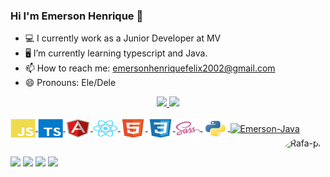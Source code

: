 ### Hi I'm Emerson Henrique 👋


- 💻  I currently work as a Junior Developer at MV
- 🖥️ I’m currently learning typescript and Java.
- 📫 How to reach me: emersonhenriquefelix2002@gmail.com
- 😄 Pronouns: Ele/Dele

<div align="center">
  <a href="https://github.com/Emerson-javax">
  <img height="180em" src="https://github-readme-stats.vercel.app/api?username=emerson-javax&show_icons=true&theme=dracula&include_all_commits=true&count_private=true"/>
  <img height="180em" src="https://github-readme-stats.vercel.app/api/top-langs/?username=emerson-javax&layout=compact&langs_count=7&theme=dracula"/>
</div>

<div style="display: inline_block"><br>
  <img align="center" alt="Emerson-Js" height="30" width="40" src="https://raw.githubusercontent.com/devicons/devicon/master/icons/javascript/javascript-plain.svg">
  <img align="center" alt="Emerson-Ts" height="30" width="40" src="https://raw.githubusercontent.com/devicons/devicon/master/icons/typescript/typescript-plain.svg">
  <img align="center" alt="Emerson-Angular" height="30" width="40" src="https://raw.githubusercontent.com/devicons/devicon/master/icons/angularjs/angularjs-original.svg">
  <img align="center" alt="Emerson-React" height="30" width="40" src="https://raw.githubusercontent.com/devicons/devicon/master/icons/react/react-original.svg">
  <img align="center" alt="Emerson-HTML" height="30" width="40" src="https://raw.githubusercontent.com/devicons/devicon/master/icons/html5/html5-original.svg">
  <img align="center" alt="Emerson-CSS" height="30" width="40" src="https://raw.githubusercontent.com/devicons/devicon/master/icons/css3/css3-original.svg">
  <img align="center" alt="Emerson-Sass" height="30" width="40" src="https://raw.githubusercontent.com/devicons/devicon/master/icons/sass/sass-original.svg">
  <img align="center" alt="Emerson-Python" height="30" width="40" src="https://raw.githubusercontent.com/devicons/devicon/master/icons/python/python-original.svg">
  <img align="center" alt="Emerson-Java" height="30" width="40" src="https://cdn.jsdelivr.net/gh/devicons/devicon/icons/java/java-original-wordmark.svg">
  <img align="right" alt="Rafa-pic" height="150" style="border-radius:50px;" src="https://media3.giphy.com/media/Wn74RUT0vjnoU98Hnt/200w.webp?cid=ecf05e47114gflow7a5ojqr57w867o63buep3zzm7cgtzjwv&rid=200w.webp&ct=g">
</div>

##

<div>
  <a href="https://instagram.com/emerson.jsp" target="_blank"><img src="https://img.shields.io/badge/-Instagram-%23E4405F?style=for-the-badge&logo=instagram&logoColor=white" target="_blank"></a>
 <a href="" target="_blank"><img src="https://img.shields.io/badge/Discord-7289DA?style=for-the-badge&logo=discord&logoColor=white" target="_blank"></a> 
  <a href = "mailto:emersonhenriquefelix2002@gmail.com"><img src="https://img.shields.io/badge/-Gmail-%23333?style=for-the-badge&logo=gmail&logoColor=white" target="_blank"></a>
  <a href="https://www.linkedin.com/in/emersonhenr/" target="_blank"><img src="https://img.shields.io/badge/-LinkedIn-%230077B5?style=for-the-badge&logo=linkedin&logoColor=white" target="_blank"></a> 

</div>
